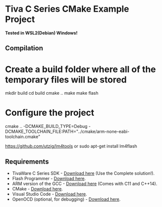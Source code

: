 # Tiva C Series CMake Example Project

**Tested in WSL2(Debian) Windows!**


## Compilation


# Create a build folder where all of the temporary files will be stored
mkdir build
cd build
cmake ..
make
make flash

# Configure the project


cmake .. -DCMAKE_BUILD_TYPE=Debug -DCMAKE_TOOLCHAIN_FILE:PATH="../cmake/arm-none-eabi-toolchain.cmake"

https://github.com/utzig/lm4tools or sudo apt-get install lm4flash

## Requirements

* TivaWare C Series SDK - [Download here](http://software-dl.ti.com/tiva-c/SW-TM4C/latest/index_FDS.html) (Use the Complete solution!).
* Flash Programmer - [Download here](http://www.ti.com/tool/LMFLASHPROGRAMMER).
* ARM version of the GCC - [Download here](https://developer.arm.com/tools-and-software/open-source-software/developer-tools/gnu-toolchain/gnu-rm/downloads) (Comes with C11 and C++14).
* CMake - [Download here](https://cmake.org/download/).
* Visual Studio Code - [Download here](https://code.visualstudio.com/).
* OpenOCD (optional, for debugging) - [Download here](https://gnutoolchains.com/arm-eabi/openocd/).
